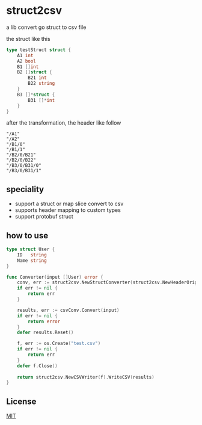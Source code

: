 # struct2csv
a lib convert go struct to csv file

the struct like this
```go
type testStruct struct {
    A1 int
    A2 bool
    B1 []int
    B2 []struct {
        B21 int
        B22 string
    }
    B3 []*struct {
        B31 []*int
    }
}
```
after the transformation, the header like follow
```text
"/A1"
"/A2"
"/B1/0"
"/B1/1"
"/B2/0/B21"
"/B2/0/B22"
"/B3/0/B31/0"
"/B3/0/B31/1"
```

## speciality
- support a struct or map slice convert to csv
- supports header mapping to custom types
- support protobuf struct

## how to use
```go
type struct User {
    ID   string
    Name string
}

func Converter(input []User) error {
    conv, err := struct2csv.NewStructConverter(struct2csv.NewHeaderOriginalStringConv(), struct2csv.WithResultCap(len(input)))
    if err != nil {
        return err
    }

    results, err := csvConv.Convert(input)
    if err != nil {
        return error
    }
    defer results.Reset()

    f, err := os.Create("test.csv")
    if err != nil {
        return err
    }
    defer f.Close()
	
    return struct2csv.NewCSVWriter(f).WriteCSV(results)
}
```

## License
[MIT][1]

[1]: http://opensource.org/licenses/MIT